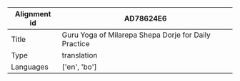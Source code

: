 |Alignment id | AD78624E6
| --- | --- 
|Title | Guru Yoga of Milarepa Shepa Dorje for Daily Practice 
|Type | translation
|Languages | ['en', 'bo']